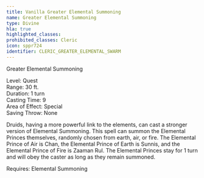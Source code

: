 ```yaml
---
title: Vanilla Greater Elemental Summoning
name: Greater Elemental Summoning
type: Divine
hla: true
highlighted_classes: 
prohibited_classes: Cleric
icon: sppr724
identifier: CLERIC_GREATER_ELEMENTAL_SWARM
---
```

Greater Elemental Summoning  
  
Level: Quest  
Range: 30 ft.  
Duration: 1 turn  
Casting Time: 9  
Area of Effect: Special  
Saving Throw: None  
  
Druids, having a more powerful link to the elements, can cast a stronger version of Elemental Summoning. This spell can summon the Elemental Princes themselves, randomly chosen from earth, air, or fire. The Elemental Prince of Air is Chan, the Elemental Prince of Earth is Sunnis, and the Elemental Prince of Fire is Zaaman Rul. The Elemental Princes stay for 1 turn and will obey the caster as long as they remain summoned.  
  
Requires: Elemental Summoning  
